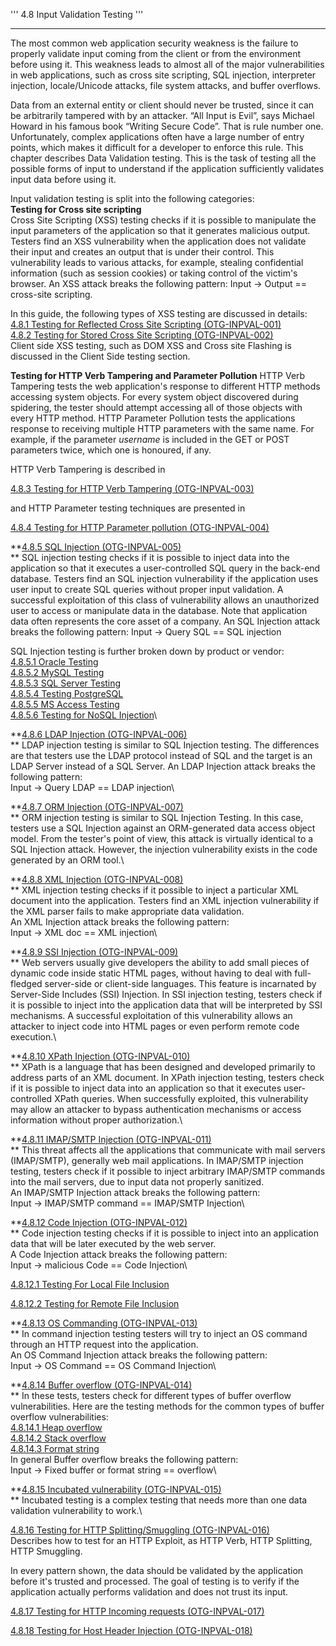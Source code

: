 ''' 4.8 Input Validation Testing '''

------------------------------------------------------------------------

The most common web application security weakness is the failure to properly validate input coming from the client or from the environment before using it. This weakness leads to almost all of the major vulnerabilities in web applications, such as cross site scripting, SQL injection, interpreter injection, locale/Unicode attacks, file system attacks, and buffer overflows.

Data from an external entity or client should never be trusted, since it can be arbitrarily tampered with by an attacker. “All Input is Evil”, says Michael Howard in his famous book “Writing Secure Code”. That is rule number one. Unfortunately, complex applications often have a large number of entry points, which makes it difficult for a developer to enforce this rule. This chapter describes Data Validation testing. This is the task of testing all the possible forms of input to understand if the application sufficiently validates input data before using it.

Input validation testing is split into the following categories:\
**Testing for Cross site scripting**\
Cross Site Scripting (XSS) testing checks if it is possible to manipulate the input parameters of the application so that it generates malicious output. Testers find an XSS vulnerability when the application does not validate their input and creates an output that is under their control. This vulnerability leads to various attacks, for example, stealing confidential information (such as session cookies) or taking control of the victim's browser. An XSS attack breaks the following pattern: Input -&gt; Output == cross-site scripting.

In this guide, the following types of XSS testing are discussed in details:\
[4.8.1 Testing for Reflected Cross Site Scripting (OTG-INPVAL-001)](4.8.1_Testing_for_Reflected_Cross_Site_Scripting_OTG-INPVAL-001.md)\
[4.8.2 Testing for Stored Cross Site Scripting (OTG-INPVAL-002)](4.8.2_Testing_for_Stored_Cross_Site_Scripting_OTG-INPVAL-002.md)\
Client side XSS testing, such as DOM XSS and Cross site Flashing is discussed in the Client Side testing section.

**Testing for HTTP Verb Tampering and Parameter Pollution** HTTP Verb Tampering tests the web application's response to different HTTP methods accessing system objects. For every system object discovered during spidering, the tester should attempt accessing all of those objects with every HTTP method. HTTP Parameter Pollution tests the applications response to receiving multiple HTTP parameters with the same name. For example, if the parameter *username* is included in the GET or POST parameters twice, which one is honoured, if any.

HTTP Verb Tampering is described in

[4.8.3 Testing for HTTP Verb Tampering (OTG-INPVAL-003)](4.8.3_Testing_for_HTTP_Verb_Tampering_OTG-INPVAL-003.md)

and HTTP Parameter testing techniques are presented in

[4.8.4 Testing for HTTP Parameter pollution (OTG-INPVAL-004) ](4.8.4_Testing_for_HTTP_Parameter_Pollution_OTG-INPVAL-004.md)

**[4.8.5 SQL Injection (OTG-INPVAL-005)](4.8.5_Testing_for_SQL_Injection_OTG-INPVAL-005.md)\
** SQL injection testing checks if it is possible to inject data into the application so that it executes a user-controlled SQL query in the back-end database. Testers find an SQL injection vulnerability if the application uses user input to create SQL queries without proper input validation. A successful exploitation of this class of vulnerability allows an unauthorized user to access or manipulate data in the database. Note that application data often represents the core asset of a company. An SQL Injection attack breaks the following pattern: Input -&gt; Query SQL == SQL injection

SQL Injection testing is further broken down by product or vendor:\
[4.8.5.1 Oracle Testing](4.8.5.1_Testing_for_Oracle.md)\
[4.8.5.2 MySQL Testing ](4.8.5.2_Testing_for_MySQL.md)\
[4.8.5.3 SQL Server Testing ](4.8.5.3_Testing_for_SQL_Server.md)\
[4.8.5.4 Testing PostgreSQL](4.8.5.4_OWASP_Backend_Security_Project_Testing_PostgreSQL.md)\
[4.8.5.5 MS Access Testing](4.8.5.5_Testing_for_MS_Access.md)\
[4.8.5.6 Testing for NoSQL Injection](4.8.5.6_Testing_for_NoSQL_Injection.md)\

**[4.8.6 LDAP Injection (OTG-INPVAL-006)](4.8.6_Testing_for_LDAP_Injection_OTG-INPVAL-006.md)\
** LDAP injection testing is similar to SQL Injection testing. The differences are that testers use the LDAP protocol instead of SQL and the target is an LDAP Server instead of a SQL Server. An LDAP Injection attack breaks the following pattern:\
Input -&gt; Query LDAP == LDAP injection\

**[4.8.7 ORM Injection (OTG-INPVAL-007)](4.8.7_Testing_for_ORM_Injection_OTG-INPVAL-007.md)\
** ORM injection testing is similar to SQL Injection Testing. In this case, testers use a SQL Injection against an ORM-generated data access object model. From the tester's point of view, this attack is virtually identical to a SQL Injection attack. However, the injection vulnerability exists in the code generated by an ORM tool.\

**[4.8.8 XML Injection (OTG-INPVAL-008)](4.8.8_Testing_for_XML_Injection_OTG-INPVAL-008.md)\
** XML injection testing checks if it possible to inject a particular XML document into the application. Testers find an XML injection vulnerability if the XML parser fails to make appropriate data validation.\
An XML Injection attack breaks the following pattern:\
Input -&gt; XML doc == XML injection\

**[4.8.9 SSI Injection (OTG-INPVAL-009)](4.8.9_Testing_for_SSI_Injection_OTG-INPVAL-009.md)\
** Web servers usually give developers the ability to add small pieces of dynamic code inside static HTML pages, without having to deal with full-fledged server-side or client-side languages. This feature is incarnated by Server-Side Includes (SSI) Injection. In SSI injection testing, testers check if it is possible to inject into the application data that will be interpreted by SSI mechanisms. A successful exploitation of this vulnerability allows an attacker to inject code into HTML pages or even perform remote code execution.\

**[4.8.10 XPath Injection (OTG-INPVAL-010)](4.8.10_Testing_for_XPath_Injection_OTG-INPVAL-010.md)\
** XPath is a language that has been designed and developed primarily to address parts of an XML document. In XPath injection testing, testers check if it is possible to inject data into an application so that it executes user-controlled XPath queries. When successfully exploited, this vulnerability may allow an attacker to bypass authentication mechanisms or access information without proper authorization.\

**[4.8.11 IMAP/SMTP Injection (OTG-INPVAL-011)](4.8.11_Testing_for_IMAP_SMTP_Injection_OTG-INPVAL-011.md)\
** This threat affects all the applications that communicate with mail servers (IMAP/SMTP), generally web mail applications. In IMAP/SMTP injection testing, testers check if it possible to inject arbitrary IMAP/SMTP commands into the mail servers, due to input data not properly sanitized.\
An IMAP/SMTP Injection attack breaks the following pattern:\
Input -&gt; IMAP/SMTP command == IMAP/SMTP Injection\

**[4.8.12 Code Injection (OTG-INPVAL-012)](4.8.12_Testing_for_Code_Injection_OTG-INPVAL-012.md)\
** Code injection testing checks if it is possible to inject into an application data that will be later executed by the web server.\
A Code Injection attack breaks the following pattern:\
Input -&gt; malicious Code == Code Injection\

[4.8.12.1 Testing For Local File Inclusion](4.8.12.1_Testing_for_Local_File_Inclusion.md)

[4.8.12.2 Testing for Remote File Inclusion](4.8.12.2_Testing_for_Remote_File_Inclusion.md)

**[4.8.13 OS Commanding (OTG-INPVAL-013)](4.8.13_Testing_for_Command_Injection_OTG-INPVAL-013.md)\
** In command injection testing testers will try to inject an OS command through an HTTP request into the application.\
An OS Command Injection attack breaks the following pattern:\
Input -&gt; OS Command == OS Command Injection\

**[4.8.14 Buffer overflow (OTG-INPVAL-014)](4.8.14_Testing_for_Buffer_Overflow_OTG-INPVAL-014.md)\
** In these tests, testers check for different types of buffer overflow vulnerabilities. Here are the testing methods for the common types of buffer overflow vulnerabilities:\
[4.8.14.1 Heap overflow ](4.8.14.1_Testing_for_Heap_Overflow.md)\
[4.8.14.2 Stack overflow ](4.8.14.2_Testing_for_Stack_Overflow.md)\
[4.8.14.3 Format string ](4.8.14.3_Testing_for_Format_String)\
In general Buffer overflow breaks the following pattern:\
Input -&gt; Fixed buffer or format string == overflow\

**[4.8.15 Incubated vulnerability (OTG-INPVAL-015)](4.8.15_Testing_for_Incubated_Vulnerability_OTG-INPVAL-015.md)\
** Incubated testing is a complex testing that needs more than one data validation vulnerability to work.\

[4.8.16 Testing for HTTP Splitting/Smuggling (OTG-INPVAL-016)](4.8.16_Testing_for_HTTP_Splitting_Smuggling_OTG-INPVAL-016.md)\
Describes how to test for an HTTP Exploit, as HTTP Verb, HTTP Splitting, HTTP Smuggling.

In every pattern shown, the data should be validated by the application before it's trusted and processed. The goal of testing is to verify if the application actually performs validation and does not trust its input.

[4.8.17 Testing for HTTP Incoming requests (OTG-INPVAL-017)](4.8.17_Testing_for_HTTP_Incoming_requests_OTG-INPVAL-017.md)

[4.8.18 Testing for Host Header Injection (OTG-INPVAL-018)](4.8.18_Testing_for_Host_Header_Injection_OTG-INPVAL-018.md)
